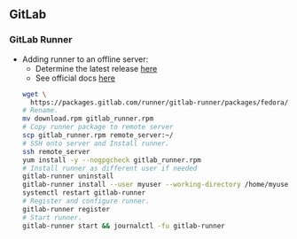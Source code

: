 ## GitLab

### GitLab Runner

- Adding runner to an offline server:
  - Determine the latest release [here](https://gitlab.com/gitlab-org/gitlab-runner/-/releases)
  - See official docs [here](https://docs.gitlab.com/runner/install/linux-manually.html)
  ```bash
  wget \
    https://packages.gitlab.com/runner/gitlab-runner/packages/fedora/33/gitlab-runner-15.1.1-1.x86_64.rpm/download.rpm
  # Rename.
  mv download.rpm gitlab_runner.rpm
  # Copy runner package to remote server
  scp gitlab_runner.rpm remote_server:~/
  # SSH onto server and Install runner.
  ssh remote_server
  yum install -y --nogpgcheck gitlab_runner.rpm
  # Install runner as different user if needed
  gitlab-runner uninstall
  gitlab-runner install --user myuser --working-directory /home/myuser
  systemctl restart gitlab-runner
  # Register and configure runner.
  gitlab-runner register
  # Start runner.
  gitlab-runner start && journalctl -fu gitlab-runner

